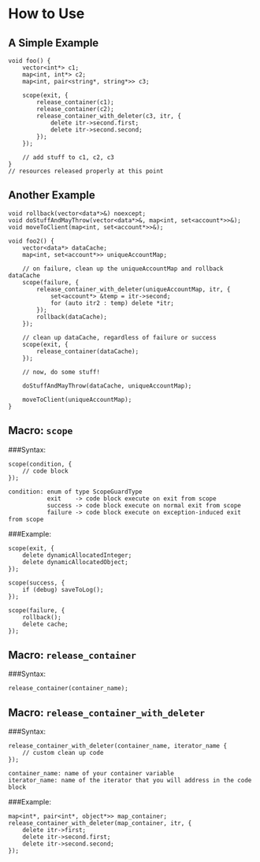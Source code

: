 How to Use
==========

A Simple Example
----------------

    void foo() {
        vector<int*> c1;
        map<int, int*> c2;
        map<int, pair<string*, string*>> c3;
 
        scope(exit, {
            release_container(c1);
            release_container(c2);
            release_container_with_deleter(c3, itr, {
                delete itr->second.first;
                delete itr->second.second;
            });
        });
 
        // add stuff to c1, c2, c3
    }
    // resources released properly at this point

Another Example
---------------

    void rollback(vector<data*>&) noexcept;
    void doStuffAndMayThrow(vector<data*>&, map<int, set<account*>>&);
    void moveToClient(map<int, set<account*>>&);

    void foo2() {
        vector<data*> dataCache;
        map<int, set<account*>> uniqueAccountMap;

        // on failure, clean up the uniqueAccountMap and rollback dataCache
        scope(failure, {
            release_container_with_deleter(uniqueAccountMap, itr, {
                set<account*> &temp = itr->second;
                for (auto itr2 : temp) delete *itr;
            });
            rollback(dataCache);
        });

        // clean up dataCache, regardless of failure or success
        scope(exit, {
            release_container(dataCache);
        });

        // now, do some stuff!

        doStuffAndMayThrow(dataCache, uniqueAccountMap);

        moveToClient(uniqueAccountMap);
    }

Macro: `scope`
--------------
    
###Syntax:
    
    scope(condition, {
        // code block
    });

    condition: enum of type ScopeGuardType
               exit    -> code block execute on exit from scope
               success -> code block execute on normal exit from scope
               failure -> code block execute on exception-induced exit from scope
  
###Example:
        
    scope(exit, {
        delete dynamicAllocatedInteger;
        delete dynamicAllocatedObject;
    });
  
    scope(success, {
        if (debug) saveToLog();
    });
  
    scope(failure, {
        rollback();
        delete cache;
    });
  
  
Macro: `release_container`
--------------------------
    
###Syntax:
    
    release_container(container_name);

    
Macro: `release_container_with_deleter`
---------------------------------------
    
###Syntax:
    
    release_container_with_deleter(container_name, iterator_name {
        // custom clean up code
    });
  
    container_name: name of your container variable
    iterator_name: name of the iterator that you will address in the code block
    
###Example:
  
    map<int*, pair<int*, object*>> map_container;
    release_container_with_deleter(map_container, itr, {
        delete itr->first;
        delete itr->second.first;
        delete itr->second.second;
    });

